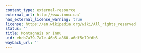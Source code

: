 ```yaml
---
content_type: external-resource
external_url: http://www.innu.ca/
has_external_license_warning: true
license: https://en.wikipedia.org/wiki/All_rights_reserved
status: ''
title: Montagnais or Innu
uid: ebcb7a79-7a7e-46b5-a860-a6df5e79fdb6
wayback_url: ''
---
```

